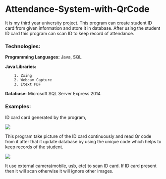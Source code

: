 # Attendance-System-with-QrCode
It is my third year university project. This program can create student ID card from given information and store it in database. After using the student ID card this program can scan ID to keep record of attendance. 

### Technologies:

**Programming Languages:** Java, SQL

**Java Libraries:**

		1. Zxing
  		2. Webcam Capture
  		3. Itext PDF

**Database:** Microsoft SQL Server Express 2014

### Examples:

ID card card generated by the program,

![](/home/ssohan/Documents/gits/Attendance-Sytem-with-QrCode/attend.png)

This program take picture of the ID card continuously  and read Qr code from it  after that it update database by using the unique code which helps to keep records of the student.

![](/home/ssohan/Documents/gits/Attendance-Sytem-with-QrCode/Capture3.PNG)

It use external camera(mobile, usb, etc) to scan ID card. If ID card present then it will scan otherwise it will ignore other images.